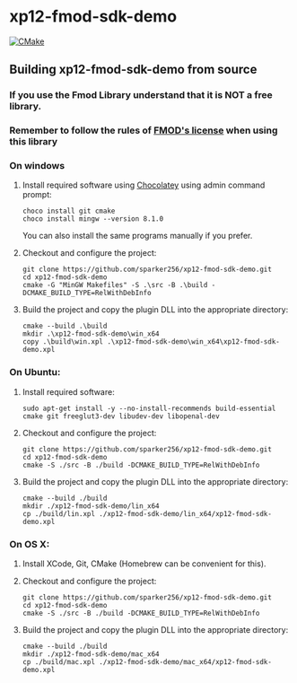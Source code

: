 xp12-fmod-sdk-demo
=========================

[![CMake](https://github.com/sparker256/xp12-fmod-sdk-demo/actions/workflows/cmake.yml/badge.svg)](https://github.com/sparker256/xp12-fmod-sdk-demo/actions/workflows/cmake.yml)

## Building xp12-fmod-sdk-demo from source

### If you use the Fmod Library understand that it is NOT a free library.

### Remember to follow the rules of [FMOD's license](https://www.fmod.com/licensing) when using this library


### On windows

1.  Install required software using [Chocolatey](https://chocolatey.org/) using admin command prompt:

    ```
    choco install git cmake
    choco install mingw --version 8.1.0
    ```

    You can also install the same programs manually if you prefer.

2.  Checkout and configure the project:

    ```
    git clone https://github.com/sparker256/xp12-fmod-sdk-demo.git
    cd xp12-fmod-sdk-demo
    cmake -G "MinGW Makefiles" -S .\src -B .\build -DCMAKE_BUILD_TYPE=RelWithDebInfo
    ```

3.  Build the project and copy the plugin DLL into the appropriate directory:

    ```
    cmake --build .\build
    mkdir .\xp12-fmod-sdk-demo\win_x64
    copy .\build\win.xpl .\xp12-fmod-sdk-demo\win_x64\xp12-fmod-sdk-demo.xpl
    ```

### On Ubuntu:

1. Install required software:

   ```
   sudo apt-get install -y --no-install-recommends build-essential cmake git freeglut3-dev libudev-dev libopenal-dev

   ```

2. Checkout and configure the project:

   ```
   git clone https://github.com/sparker256/xp12-fmod-sdk-demo.git
   cd xp12-fmod-sdk-demo
   cmake -S ./src -B ./build -DCMAKE_BUILD_TYPE=RelWithDebInfo
   ```

3. Build the project and copy the plugin DLL into the appropriate directory:

   ```
   cmake --build ./build
   mkdir ./xp12-fmod-sdk-demo/lin_x64
   cp ./build/lin.xpl ./xp12-fmod-sdk-demo/lin_x64/xp12-fmod-sdk-demo.xpl
   ```

### On OS X:

1. Install XCode, Git, CMake (Homebrew can be convenient for this).

2. Checkout and configure the project:

   ```
   git clone https://github.com/sparker256/xp12-fmod-sdk-demo.git
   cd xp12-fmod-sdk-demo
   cmake -S ./src -B ./build -DCMAKE_BUILD_TYPE=RelWithDebInfo
   ```

3. Build the project and copy the plugin DLL into the appropriate directory:

   ```
   cmake --build ./build
   mkdir ./xp12-fmod-sdk-demo/mac_x64
   cp ./build/mac.xpl ./xp12-fmod-sdk-demo/mac_x64/xp12-fmod-sdk-demo.xpl
   ```
